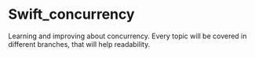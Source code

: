 # Swift_concurrency
 Learning and improving about concurrency. 
Every topic will be covered in different branches, that will help readability.